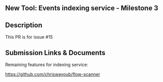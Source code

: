 ## New Tool: Events indexing service - Milestone 3

## Description

This PR is for issue #15

## Submission Links & Documents

Remaining features for indexing service:

https://github.com/chriswayoub/flow-scanner
